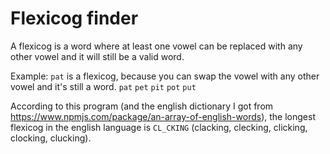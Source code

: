 # Flexicog finder

A flexicog is a word where at least one vowel can be replaced with any other vowel and it will still be a valid word.

Example: `pat` is a flexicog, because you can swap the vowel with any other vowel and it's still a word.
`pat`
`pet`
`pit`
`pot`
`put`

According to this program
(and the english dictionary I got from https://www.npmjs.com/package/an-array-of-english-words),
the longest flexicog in the english language is `CL_CKING` (clacking, clecking, clicking, clocking, clucking).

